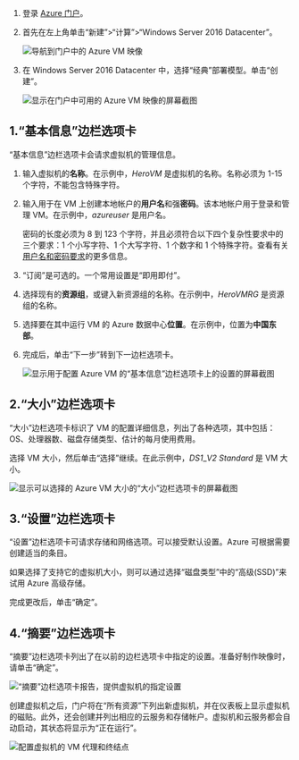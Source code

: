 1. 登录 [Azure 门户](https://portal.azure.cn)。

2. 首先在左上角单击“新建”>“计算”>“Windows Server 2016 Datacenter”。

    ![导航到门户中的 Azure VM 映像](./media/virtual-machines-common-portal-create-fqdn/marketplace-new.png)  

3. 在 Windows Server 2016 Datacenter 中，选择“经典”部署模型。单击“创建”。

    ![显示在门户中可用的 Azure VM 映像的屏幕截图](./media/virtual-machines-common-portal-create-fqdn/deployment-classic-model.png)  

## 1\.“基本信息”边栏选项卡

“基本信息”边栏选项卡会请求虚拟机的管理信息。

1. 输入虚拟机的**名称**。在示例中，_HeroVM_ 是虚拟机的名称。名称必须为 1-15 个字符，不能包含特殊字符。

2. 输入用于在 VM 上创建本地帐户的**用户名**和强**密码**。该本地帐户用于登录和管理 VM。在示例中，_azureuser_ 是用户名。

    密码的长度必须为 8 到 123 个字符，并且必须符合以下四个复杂性要求中的三个要求：1 个小写字符、1 个大写字符、1 个数字和 1 个特殊字符。查看有关[用户名和密码要求](/documentation/articles/virtual-machines-windows-faq/)的更多信息。

3. “订阅”是可选的。一个常用设置是“即用即付”。

4. 选择现有的**资源组**，或键入新资源组的名称。在示例中，_HeroVMRG_ 是资源组的名称。

5. 选择要在其中运行 VM 的 Azure 数据中心**位置**。在示例中，位置为**中国东部**。

6. 完成后，单击“下一步”转到下一边栏选项卡。

    ![显示用于配置 Azure VM 的“基本信息”边栏选项卡上的设置的屏幕截图](./media/virtual-machines-common-portal-create-fqdn/basics-blade-classic.png)  

## 2\.“大小”边栏选项卡

“大小”边栏选项卡标识了 VM 的配置详细信息，列出了各种选项，其中包括：OS、处理器数、磁盘存储类型、估计的每月使用费用。

选择 VM 大小，然后单击“选择”继续。在此示例中，_DS1_\__V2 Standard_ 是 VM 大小。

![显示可以选择的 Azure VM 大小的“大小”边栏选项卡的屏幕截图](./media/virtual-machines-common-portal-create-fqdn/vm-size-classic.png)  

## 3\.“设置”边栏选项卡

“设置”边栏选项卡可请求存储和网络选项。可以接受默认设置。Azure 可根据需要创建适当的条目。

如果选择了支持它的虚拟机大小，则可以通过选择“磁盘类型”中的“高级(SSD)”来试用 Azure 高级存储。

完成更改后，单击“确定”。

## 4\.“摘要”边栏选项卡

“摘要”边栏选项卡列出了在以前的边栏选项卡中指定的设置。准备好制作映像时，请单击“确定”。

![“摘要”边栏选项卡报告，提供虚拟机的指定设置](./media/virtual-machines-common-portal-create-fqdn/summary-blade-classic.png)  

<!--  deleted 2/16/2017 - RABixby
  * A virtual machine's size affects the cost of using it, as well as configuration options such as how many data disks you can attach. For more information, see [Sizes for virtual machines](/documentation/articles/virtual-machines-windows-sizes/).
  -->

创建虚拟机之后，门户将在“所有资源”下列出新虚拟机，并在仪表板上显示虚拟机的磁贴。此外，还会创建并列出相应的云服务和存储帐户。虚拟机和云服务都会自动启动，其状态将显示为“正在运行”。

![配置虚拟机的 VM 代理和终结点](./media/virtual-machines-common-portal-create-fqdn/portal-with-new-vm.png)  

<!---HONumber=Mooncake_0313_2017-->